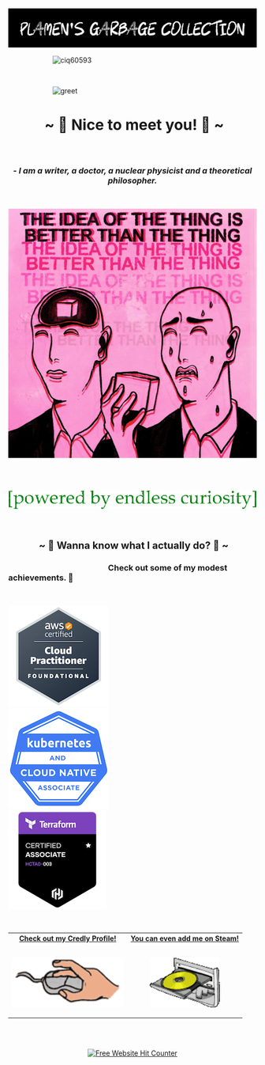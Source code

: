 &emsp; &emsp; &emsp; &emsp; &emsp;  ![aide](https://github.com/TankEngine-ish/TankEngine-ish/blob/main/intro_gif.gif)



&emsp; &emsp; &emsp; &emsp; &emsp;  ![ciq60593](https://github.com/TankEngine-ish/TankEngine-ish/assets/131184681/0d012ea0-b2b6-44ff-b1be-2ec4d232394e)

<br />

&emsp; &emsp; &emsp; &emsp; &emsp; ![greet](https://github.com/TankEngine-ish/TankEngine-ish/assets/131184681/41030361-5ccb-4c7f-b076-5280e7797da5)


<h2 align="center" style="font-size: 30px"> ~ 📇 Nice to meet you! 📇 ~</h2>
<br />

<h3 p align="center" >
- <i><b> I am a writer, a doctor, a nuclear physicist and a theoretical philosopher.</i></b></h3>
<br />

<p align="center">
  <img src="idea.jpg" alt="animated" />
</p>
<br />
<br />

<p align="center">
  <img src="txtt.gif" alt="animated" />
</p>

<br />






<h2 align="center" style="font-size: 20px"> ~ 📝 Wanna know what I actually do? 📝 ~</h2>

<h3 >
&emsp; &emsp; &emsp; &emsp; &emsp; &emsp; &emsp; &emsp; &emsp; &emsp; <b> Check out some of my modest achievements. 🧐 </b></h3>
<br />

![alt text](aws-certified-cloud-practitionerr.png) &emsp; &emsp; &emsp; &emsp; &emsp; &emsp;  ![alt text](kcna-kubernetes-and-cloud-native-associate.png) &emsp; &emsp; &emsp; &emsp; &emsp; &emsp; ![alt text](<hashicorp-certified-terraform-associate-003 (1).png>)

&emsp; 
&emsp; 
&emsp;

<table width="100%" align="center">
<tr>
<td align="center">
<a href="https://www.credly.com/users/plamen-dimitrov.c0ef874c">
<strong>Check out my Credly Profile! </strong> 

<br />
<br />

<p>

<img alt="Globe" height="100" src="clickmouse.gif">
</a>
</p>

</td>


<td align="center">
<a href="https://steamcommunity.com/profiles/76561198015227442/">
<strong>You can even add me on Steam!</strong>
<br />
<br />


<p>
<img height="100" alt="gaming" src="disc.gif"> 
</a>
</p>

</td>
</tr>
</table>
<br />
<br />


<!-- Counter goes here -->
<p align="center">
  <a href='https://www.free-website-hit-counter.com'>
    <img src='https://www.free-website-hit-counter.com/c.php?d=9&id=157178&s=16' border='0' alt='Free Website Hit Counter'>
  </a>
</p>
